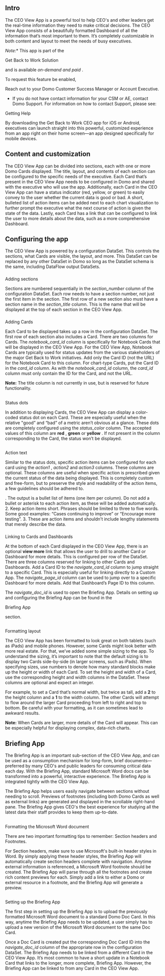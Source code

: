 

Intro
-------

The CEO View App is a powerful tool to help CEO's and other leaders get the real-time information they need to make critical decisions. The CEO View App consists of a beautifully formatted Dashboard of all the information that’s most important to them. It’s completely customizable in both content and layout to meet the needs of busy executives.

*Note:**
 This app is part of the

Get Back to Work Solution

and is available
 *on-demand and paid*
 .

To request this feature be enabled,

 Reach out to your Domo Customer Success Manager or Account Executive.
* If you do not have contact information for your CSM or AE, contact Domo Support. For information on how to contact Support, please see:

Getting Help

By downloading the Get Back to Work CEO app for iOS or Android, executives can launch straight into this powerful, customized experience from an app right on their home screen—an app designed specifically for mobile devices.


 Content and customization
---------------------------

The CEO View App can be divided into sections, each with one or more Domo Cards displayed. The title, layout, and contents of each section can be configured to the specific needs of the executive. Each Card that’s present in the CEO View App needs to be configured in Domo and shared with the executive who will use the app. Additionally, each Card in the CEO View App can have a status indicator (red, yellow, or green) to easily convey to the user whether the current data is good or bad. A short, bulleted list of action items can be added next to each chart visualization to further prompt the executive what the next course of action is given the state of the data. Lastly, each Card has a link that can be configured to link the user to more details about the data, such as a more comprehensive Dashboard.


 Configuring the app
---------------------

The CEO View App is powered by a configuration DataSet. This controls the sections, what Cards are visible, the layout, and more. This DataSet can be replaced by any other DataSet in Domo so long as the DataSet schema is the same, including DataFlow output DataSets.


###
 Adding sections

Sections are numbered sequentially in the
 *section\_number*
 column of the configuration DataSet. Each row needs to have a section number, not just the first item in the section. The first row of a new section also must have a section name in the
 *section\_title*
 column. This is the name that will be displayed at the top of each section in the CEO View App.


###
 Adding Cards

Each Card to be displayed takes up a row in the configuration DataSet. The first row of each section also includes a Card. There are two columns for Cards. The
 *notebook\_card\_id*
 column is specifically for Notebook Cards that will be displayed in the CEO View App. For the CEO View App, Notebook Cards are typically used for status updates from the various stakeholders of the major Get Back to Work initiatives. Add only the Card ID (not the URL) for the Notebook Card to this column. For chart-type Cards, put the Card ID in the
 *card\_id*
 column. As with the
 *notebook\_card\_id*
 column, the
 *card\_id*
 column must only contain the ID for the Card, and not the URL.


**Note:**
 The title column is not currently in use, but is reserved for future functionality.

##
 Status dots

In addition to displaying Cards, the CEO View App can display a color-coded status dot on each Card. These are especially useful when the relative "good” and “bad” of a metric aren’t obvious at a glance. These dots are completely configured using the
 *status\_color*
 column. The accepted values of this column are
 **red**
 ,
 **green**
 or
 **yellow**
 . If not present in the column corresponding to the Card, the status won’t be displayed.

##
 Action text

Similar to the status dots, specific action items can be configured for each card using the
 *action1*
 ,
 *action2*
 and
 *action3*
 columns. These columns are optional. These columns are useful when specific action is prescribed given the current status of the data being displayed. This is completely custom and free-form, but to preserve the style and readability of the action items, a few guidelines should be adhered to.

. The output is a bullet list of items (one item per column). Do not add a bullet or asterisk to each action item, as these will be added automatically.
2. Keep action items short. Phrases should be limited to three to five words. Some good examples: “Cases continuing to improve” or “Encourage more testing”.
3. These are action items and shouldn’t include lengthy statements that merely describe the data.


###
 Linking to Cards and Dashboards

At the bottom of each Card displayed in the CEO View App, there is an optional
 **view more**
 link that allows the user to drill to another Card or Dashboard for more details. This is configured per row of the DataSet. There are three columns reserved for linking to other Cards and Dashboards. Add a Card ID to the
 *navigate\_card\_id*
 column to jump straight to a specific Card. This is especially useful for linking directly to a Custom App. The
 *navigate\_page\_id*
 column can be used to jump over to a specific Dashboard for more details. Add that Dashboard’s Page ID to this column.

The
 *navigate\_doc\_id*
 is used to open the Briefing App. Details on setting up and configuring the Briefing App can be found in the

Briefing App

section.

##
 Formatting layout

The CEO View App has been formatted to look great on both tablets (such as iPads) and mobile phones. However, some Cards might look better with more real estate. For that, we’ve added some simple sizing to the app. To understand the sizing, it’s important to note that the default sizing is to display two Cards side-by-side (in larger screens, such as iPads). When specifying sizes, use numbers to denote how many standard blocks make up the height or width of each Card. To set the height and width of a Card, use the corresponding height and width columns in the DataSet. These columns are optional and expect an integer.

For example, to set a Card that’s normal width, but twice as tall, add a
 **2**
 to the height column and a
 **1**
 to the width column. The other Cards will attempt to flow around the larger Card proceeding from left to right and top to bottom. Be careful with your formatting, as it can sometimes lead to awkward results.


**Note:**
 When Cards are larger, more details of the Card will appear. This can be especially helpful for displaying complex, data-rich charts.


 Briefing App
--------------

The Briefing App is an important sub-section of the CEO View App, and can be used as a consumption mechanism for long-form, brief documents—preferred by many CEO's and public leaders for consuming critical data each day. With the Briefing App, standard Microsoft Word docs can be transformed into a powerful, interactive experience. The Briefing App is integrated tightly with the CEO View App.

The Briefing App helps users easily navigate between sections without needing to scroll. Previews of footnotes (including both Domo Cards as well as external links) are generated and displayed in the scrollable right-hand pane. The Briefing App gives CEO's the best experience for studying all the latest data their staff provides to keep them up-to-date.

##
 Formatting the Microsoft Word document

There are two important formatting tips to remember: Section headers and Footnotes.

For Section headers, make sure to use Microsoft's built-in header styles in Word. By simply applying these header styles, the Briefing App will automatically create section headers complete with navigation. Anytime external information is referenced, a Microsoft Word footnote should be created. The Briefing App will parse through all the footnotes and create rich content previews for each. Simply add a link to either a Domo or external resource in a footnote, and the Briefing App will generate a preview.

##
 Setting up the Briefing App

The first step in setting up the Briefing App is to upload the previously formatted Microsoft Word document to a standard Domo Doc Card. In this way, anytime the Briefing App needs to be updated, a user simply has to upload a new version of the Microsoft Word document to the same Doc Card.

Once a Doc Card is created put the corresponding Doc Card ID into the
 *navigate\_doc\_id*
 column of the appropriate row in the configuration DataSet. The Briefing App needs to be linked from a different Card in the CEO View App. It’s most common to have a short update in a Notebook Card that links to the longer, more complete, Briefing App. However, the Briefing App can be linked to from any Card in the CEO View App.

